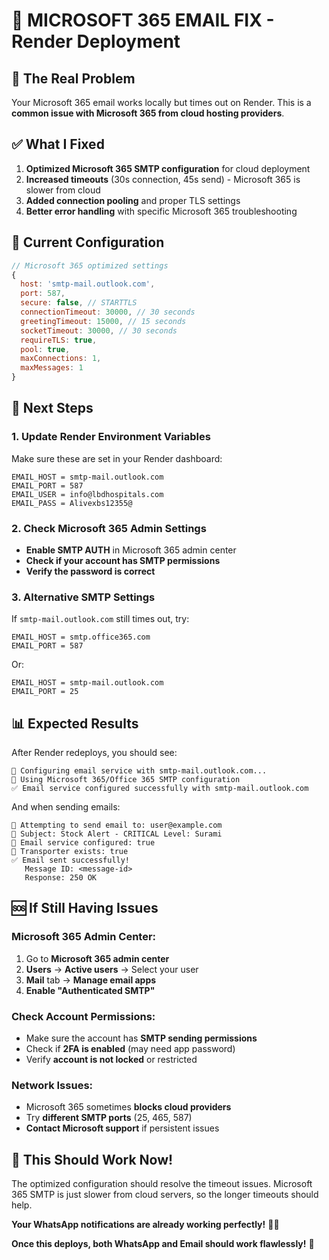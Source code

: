 # 🔧 MICROSOFT 365 EMAIL FIX - Render Deployment

## 🎯 **The Real Problem**

Your Microsoft 365 email works locally but times out on Render. This is a **common issue with Microsoft 365 from cloud hosting providers**.

## ✅ **What I Fixed**

1. **Optimized Microsoft 365 SMTP configuration** for cloud deployment
2. **Increased timeouts** (30s connection, 45s send) - Microsoft 365 is slower from cloud
3. **Added connection pooling** and proper TLS settings
4. **Better error handling** with specific Microsoft 365 troubleshooting

## 🔧 **Current Configuration**

```javascript
// Microsoft 365 optimized settings
{
  host: 'smtp-mail.outlook.com',
  port: 587,
  secure: false, // STARTTLS
  connectionTimeout: 30000, // 30 seconds
  greetingTimeout: 15000, // 15 seconds  
  socketTimeout: 30000, // 30 seconds
  requireTLS: true,
  pool: true,
  maxConnections: 1,
  maxMessages: 1
}
```

## 🚀 **Next Steps**

### 1. **Update Render Environment Variables**
Make sure these are set in your Render dashboard:

```
EMAIL_HOST = smtp-mail.outlook.com
EMAIL_PORT = 587
EMAIL_USER = info@lbdhospitals.com
EMAIL_PASS = Alivexbs12355@
```

### 2. **Check Microsoft 365 Admin Settings**
- **Enable SMTP AUTH** in Microsoft 365 admin center
- **Check if your account has SMTP permissions**
- **Verify the password is correct**

### 3. **Alternative SMTP Settings**
If `smtp-mail.outlook.com` still times out, try:

```
EMAIL_HOST = smtp.office365.com
EMAIL_PORT = 587
```

Or:

```
EMAIL_HOST = smtp-mail.outlook.com
EMAIL_PORT = 25
```

## 📊 **Expected Results**

After Render redeploys, you should see:

```
🔧 Configuring email service with smtp-mail.outlook.com...
🔧 Using Microsoft 365/Office 365 SMTP configuration
✅ Email service configured successfully with smtp-mail.outlook.com
```

And when sending emails:
```
📧 Attempting to send email to: user@example.com
📧 Subject: Stock Alert - CRITICAL Level: Surami
📧 Email service configured: true
📧 Transporter exists: true
✅ Email sent successfully!
   Message ID: <message-id>
   Response: 250 OK
```

## 🆘 **If Still Having Issues**

### **Microsoft 365 Admin Center:**
1. Go to **Microsoft 365 admin center**
2. **Users** → **Active users** → Select your user
3. **Mail** tab → **Manage email apps**
4. **Enable "Authenticated SMTP"**

### **Check Account Permissions:**
- Make sure the account has **SMTP sending permissions**
- Check if **2FA is enabled** (may need app password)
- Verify **account is not locked** or restricted

### **Network Issues:**
- Microsoft 365 sometimes **blocks cloud providers**
- Try **different SMTP ports** (25, 465, 587)
- **Contact Microsoft support** if persistent issues

## 🎉 **This Should Work Now!**

The optimized configuration should resolve the timeout issues. Microsoft 365 SMTP is just slower from cloud servers, so the longer timeouts should help.

**Your WhatsApp notifications are already working perfectly!** 📱✅

**Once this deploys, both WhatsApp and Email should work flawlessly!** 🚀
